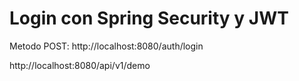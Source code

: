 # Login con Spring Security y JWT







Metodo POST:
http://localhost:8080/auth/login

http://localhost:8080/api/v1/demo